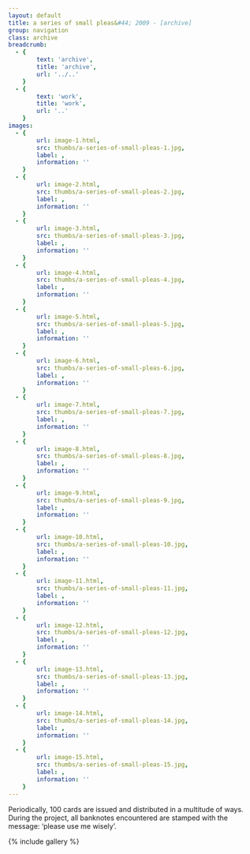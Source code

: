 ```yaml
---
layout: default
title: a series of small pleas&#44; 2009 - [archive]
group: navigation
class: archive
breadcrumb:
  - {
  		text: 'archive',
  		title: 'archive',
  		url: '../..'
	}
  - {
  		text: 'work',
  		title: 'work',
  		url: '..'
	}
images:
  - {
		url: image-1.html, 
		src: thumbs/a-series-of-small-pleas-1.jpg,
		label: ,
		information: ''
	}
  - {
		url: image-2.html, 
		src: thumbs/a-series-of-small-pleas-2.jpg,
		label: ,
		information: ''
	}
  - {
		url: image-3.html, 
		src: thumbs/a-series-of-small-pleas-3.jpg,
		label: ,
		information: ''
	}
  - {
		url: image-4.html, 
		src: thumbs/a-series-of-small-pleas-4.jpg,
		label: ,
		information: ''
	}
  - {
		url: image-5.html, 
		src: thumbs/a-series-of-small-pleas-5.jpg,
		label: ,
		information: ''
	}
  - {
		url: image-6.html, 
		src: thumbs/a-series-of-small-pleas-6.jpg,
		label: ,
		information: ''
	}
  - {
		url: image-7.html, 
		src: thumbs/a-series-of-small-pleas-7.jpg,
		label: ,
		information: ''
	}
  - {
		url: image-8.html, 
		src: thumbs/a-series-of-small-pleas-8.jpg,
		label: ,
		information: ''
	}
  - {
		url: image-9.html, 
		src: thumbs/a-series-of-small-pleas-9.jpg,
		label: ,
		information: ''
	}
  - {
		url: image-10.html, 
		src: thumbs/a-series-of-small-pleas-10.jpg,
		label: ,
		information: ''
	}
  - {
		url: image-11.html, 
		src: thumbs/a-series-of-small-pleas-11.jpg,
		label: ,
		information: ''
	}
  - {
		url: image-12.html, 
		src: thumbs/a-series-of-small-pleas-12.jpg,
		label: ,
		information: ''
	}
  - {
		url: image-13.html, 
		src: thumbs/a-series-of-small-pleas-13.jpg,
		label: ,
		information: ''
	}
  - {
		url: image-14.html, 
		src: thumbs/a-series-of-small-pleas-14.jpg,
		label: ,
		information: ''
	}
  - {
		url: image-15.html, 
		src: thumbs/a-series-of-small-pleas-15.jpg,
		label: ,
		information: ''
	}
---
```


Periodically, 100 cards are issued and distributed in a multitude of ways. During the project, all banknotes encountered are stamped with the message: ‘please use me wisely’.

{% include gallery %}
